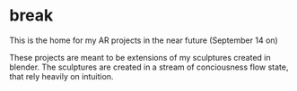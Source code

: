 # break
This is the home for my AR projects in the near future (September 14 on)

These projects are meant to be extensions of my sculptures created in blender. 
The sculptures are created in a stream of conciousness flow state, that rely heavily on intuition. 
